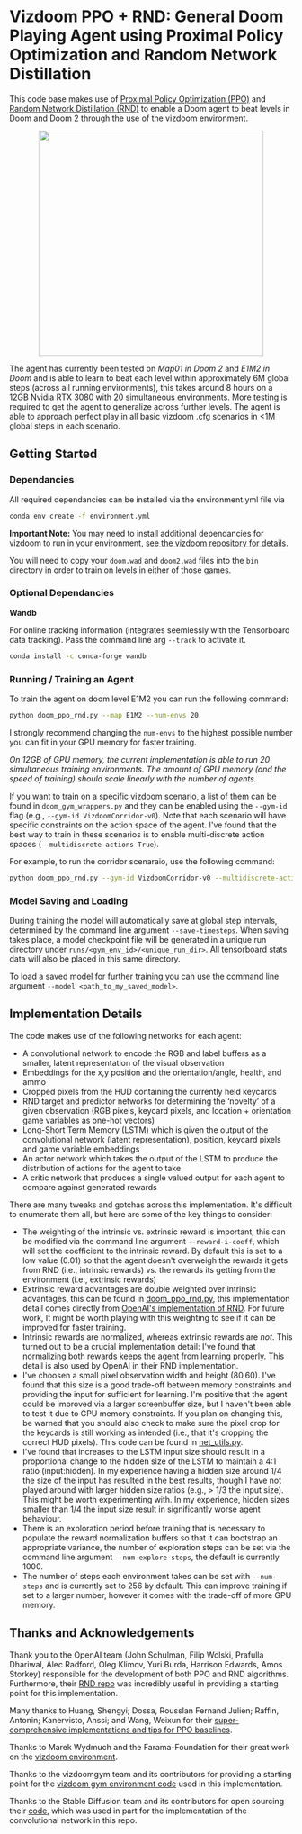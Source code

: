 # Vizdoom PPO + RND: General Doom Playing Agent using Proximal Policy Optimization and Random Network Distillation

This code base makes use of [Proximal Policy Optimization (PPO)](https://arxiv.org/pdf/1707.06347.pdf) and [Random Network Distillation (RND)](https://arxiv.org/pdf/1810.12894.pdf) to enable a Doom agent to beat levels in Doom and Doom 2 through the use of the vizdoom environment. 

<p style="text-align:center;margin:0 1em" align="center">
<a style="margin:0 auto" href="https://youtube.com/watch?v=mPff0B6wNSs">
<img src="https://img.youtube.com/vi/mPff0B6wNSs/0.jpg" width="400">
</a>
</p>

The agent has currently been tested on *Map01 in Doom 2* and *E1M2 in Doom* and is able to learn to beat each level within approximately 6M global steps (across all running environments), this takes around 8 hours on a 12GB Nvidia RTX 3080 with 20 simultaneous environments. More testing is required to get the agent to generalize across further levels. The agent is able to approach perfect play in all basic vizdoom .cfg scenarios in <1M global steps in each scenario.

## Getting Started

### Dependancies
All required dependancies can be installed via the environment.yml file via
```bash
conda env create -f environment.yml
```
**Important Note:** You may need to install additional dependancies for vizdoom to run in your environment, [see the vizdoom repository for details](https://github.com/Farama-Foundation/ViZDoom/blob/master/doc/Building.md).

You will need to copy your `doom.wad` and `doom2.wad` files into the `bin` directory in order to train on levels in either of those games.

### Optional Dependancies

**Wandb**

For online tracking information (integrates seemlessly with the Tensorboard data tracking). Pass the command line arg `--track` to activate it.
```bash
conda install -c conda-forge wandb
```

### Running / Training an Agent

To train the agent on doom level E1M2 you can run the following command:
```bash
python doom_ppo_rnd.py --map E1M2 --num-envs 20
```
I strongly recommend changing the `num-envs` to the highest possible number you can fit in your GPU memory for faster training.

*On 12GB of GPU memory, the current implementation is able to run 20 simultaneous training environments. The amount of GPU memory (and the speed of training) should scale linearly with the number of agents.*

If you want to train on a specific vizdoom scenario, a list of them can be found in `doom_gym_wrappers.py` and they can be enabled using the `--gym-id` flag (e.g., `--gym-id VizdoomCorridor-v0`). Note that each scenario will have specific constraints on the action space of the agent. I've found that the best way to train in these scenarios is to enable multi-discrete action spaces (`--multidiscrete-actions True`).

For example, to run the corridor scenaraio, use the following command:
```bash
python doom_ppo_rnd.py --gym-id VizdoomCorridor-v0 --multidiscrete-actions True
```

###  Model Saving and Loading

During training the model will automatically save at global step intervals, determined by the command line argument `--save-timesteps`. When saving takes place, a model checkpoint file will be generated in a unique run directory under `runs/<gym_env_id>/<unique_run_dir>`. All tensorboard stats data will also be placed in this same directory.

To load a saved model for further training you can use the command line argument `--model <path_to_my_saved_model>`.


## Implementation Details

The code makes use of the following networks for each agent:

- A convolutional network to encode the RGB and label buffers as a smaller, latent representation of the visual observation
- Embeddings for the x,y position and the orientation/angle, health, and ammo
- Cropped pixels from the HUD containing the currently held keycards
- RND target and predictor networks for determining the ‘novelty’ of a given observation (RGB pixels, keycard pixels, and location + orientation game variables as one-hot vectors)
- Long-Short Term Memory (LSTM) which is given the output of the convolutional network (latent representation), position, keycard pixels and game variable embeddings
- An actor network which takes the output of the LSTM to produce the distribution of actions for the agent to take
- A critic network that produces a single valued output for each agent to compare against generated rewards

There are many tweaks and gotchas across this implementation. It's difficult to enumerate them all, but here are some of the key things to consider:

- The weighting of the intrinsic vs. extrinsic reward is important, this can be modified via the command line argument `--reward-i-coeff`, which will set the coefficient to the intrinsic reward. By default this is set to a low value (0.01) so that the agent doesn't overweigh the rewards it gets from RND (i.e., intrinsic rewards) vs. the rewards its getting from the environment (i.e., extrinsic rewards)
- Extrinsic reward advantages are double weighted over intrinsic advantages, this can be found in [doom_ppo_rnd.py](https://github.com/callumhay/vizdoom_ppo_rnd/blob/01dded87b1661b9a45ed481e6b331b46cdbbf200/doom_ppo_rnd.py#L552), this implementation detail comes directly from [OpenAI's implementation of RND](https://github.com/openai/random-network-distillation/blob/f75c0f1efa473d5109d487062fd8ed49ddce6634/run_atari.py#L107). For future work, It might be worth playing with this weighting to see if it can be improved for faster training.
- Intrinsic rewards are normalized, whereas extrinsic rewards are *not*. This turned out to be a crucial implementation detail: I've found that normalizing both rewards keeps  the agent from learning properly. This detail is also used by OpenAI in their RND implementation.
- I've choosen a small pixel observation width and height (80,60). I've found that this size is a good trade-off between memory constraints and providing the input for sufficient for learning. I'm positive that the agent could be improved via a larger screenbuffer size, but I haven't been able to test it due to GPU memory constraints. If you plan on changing this, be warned that you should also check to make sure the pixel crop for the keycards is still working as intended (i.e., that it's cropping the correct HUD pixels). This code can be found in [net_utils.py](https://github.com/callumhay/vizdoom_ppo_rnd/blob/01dded87b1661b9a45ed481e6b331b46cdbbf200/net_utils.py#L39).
- I've found that increases to the LSTM input size should result in a proportional change to the hidden size of the LSTM to maintain a 4:1 ratio (input:hidden). In my experience having a hidden size around 1/4 the size of the input has resulted in the best results, though I have not played around with larger hidden size ratios (e.g., > 1/3 the input size). This might be worth experimenting with. In my experience, hidden sizes smaller than 1/4 the input size result in significantly worse agent behaviour.
- There is an exploration period before training that is necessary to populate the reward normalization buffers so that it can bootstrap an appropriate variance, the number of exploration steps can be set via the command line argument `--num-explore-steps`, the default is currently 1000.
- The number of steps each environment takes can be set with `--num-steps` and is currently set to 256 by default. This can improve training if set to a larger number, however it comes with the trade-off of more GPU memory.


## Thanks and Acknowledgements

Thank you to the OpenAI team (John Schulman, Filip Wolski, Prafulla Dhariwal, Alec Radford, Oleg Klimov, Yuri Burda, Harrison Edwards, Amos Storkey) responsible for the development of both PPO and RND algorithms. Furthermore, their [RND repo](https://github.com/openai/random-network-distillation) was incredibly useful in providing a starting point for this implementation.

Many thanks to Huang, Shengyi; Dossa, Rousslan Fernand Julien; Raffin, Antonin; Kanervisto, Anssi; and Wang, Weixun for their [super-comprehensive implementations and tips for PPO baselines](https://iclr-blog-track.github.io/2022/03/25/ppo-implementation-details/).

Thanks to Marek Wydmuch and the Farama-Foundation for their great work on the [vizdoom environment](https://github.com/Farama-Foundation/ViZDoom).

Thanks to the vizdoomgym team and its contributors for providing a starting point for the [vizdoom gym environment code](https://github.com/shakenes/vizdoomgym) used in this implementation.

Thanks to the Stable Diffusion team and its contributors for open sourcing their [code](https://github.com/CompVis/stable-diffusion), which was used in part for the implementation of the convolutional network in this repo. 
